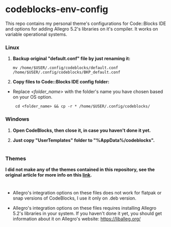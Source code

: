 # codeblocks-env-config

This repo contains my personal theme's configurations for Code::Blocks IDE and options for adding Allegro 5.2's libraries on it's compiler. It works on variable operational systems.

### Linux

1) **Backup original "default.conf" file by just renaming it:**

       mv /home/$USER/.config/codeblocks/default.conf /home/$USER/.config/codeblocks/BKP_default.conf

2) **Copy files to Code::Blocks IDE config folder:**

- Replace _<folder_name>_ with the folder's name you have chosen based on your OS option.

       cd <folder_name> && cp -r * /home/$USER/.config/codeblocks/
       
### Windows

1) **Open CodeBlocks, then close it, in case you haven't done it yet.**

2) **Just copy "UserTemplates" folder to "%AppData%/codeblocks".**

#
### Themes

**I did not make any of the themes contained in this repository, see the original article for more info on this <a href="https://yuchen52.medium.com/change-editor-theme-for-code-blocks-windows-linux-mac-92e9c15cbca4#:~:text=Open%20Code%3A%3ABlock.,you%20use%20a%20dark%20background.">link</a>.**

#
* Allegro's integration options on these files does not work for flatpak or snap versions of CodeBlocks, I use it only on .deb version.

* Allegro's integration options on these files requires installing Allegro 5.2's libraries in your system. If you haven't done it yet, you should get information about it on Allegro's website: https://liballeg.org/
